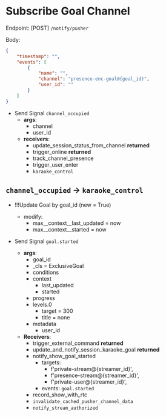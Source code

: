 # Subscribe Goal Channel

Endpoint: [POST] `/notify/pusher`

Body:

```json
{
    "timestamp": "",
    "events": [
        {
            "name": "",
            "channel": "presence-enc-goal@{goal_id}",
            "user_id": ""
        }
    ]
}
```

- Send Signal `channel_occupied`
  - **args**:
    - channel
    - user_id
  - **receivers**:
    - update_session_status_from_channel **returned**
    - trigger_online **returned**
    - track_channel_presence
    - trigger_user_enter
    - `karaoke_control`

## `channel_occupied` -> `karaoke_control`

- !!!Update Goal by goal_id (new = True)
  - modify:
    - max__context__last_updated = now
    - max__context__started      = now

- Send Signal `goal.started`
  - **args**:
    - goal_id
    - _cls = ExclusiveGoal
    - conditions
    - context
      - last_updated
      - started
    - progress
    - levels.0
      - target = 300
      - title = none
    - metadata
      - user_id
  - **Receivers**:
    - trigger_external_command **returned**
    - update_and_notify_session_karaoke_goal **returned**
    - notify_show_goal_started
      - targets:
        - f'private-stream@{streamer_id}',
        - f'presence-stream@{streamer_id}',
        - f'private-user@{streamer_id}',
      - events: `goal.started`
    - record_show_with_rtc
    - `invalidate_cached_pusher_channel_data`
    - `notify_stream_authorized`
